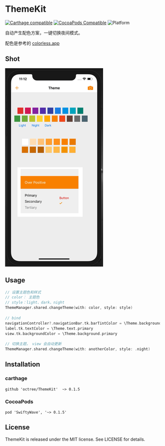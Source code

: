 # ThemeKit

[![Carthage compatible](https://img.shields.io/badge/Carthage-compatible-4BC51D.svg?style=flat)](https://github.com/Carthage/Carthage)
[![CocoaPods Compatible](https://img.shields.io/cocoapods/v/SwiftyThemeKit.svg)](https://img.shields.io/cocoapods/v/SwiftyThemeKit.svg)
![Platform](https://img.shields.io/cocoapods/p/SwiftyThemeKit.svg?style=flat)

自动产生配色方案，一键切换夜间模式。



配色是参考的 [colorless.app](https://colorless.app/)



## Shot



![demo](./images/demo.gif)



## Usage



```swift
// 设置主题色和样式
// color： 主题色
// style：light、dark、night
ThemeManager.shared.changeTheme(with: color, style: style)

// bind
navigationController?.navigationBar.tk.barTintColor = \Theme.background.bar
label.tk.textColor = \Theme.text.primary
view.tk.backgroundColor = \Theme.background.primary

// 切换主题， view 会自动更新
ThemeManager.shared.changeTheme(with: anotherColor, style: .night)
```





## Installation



### carthage

```
github 'octree/ThemeKit'  ~> 0.1.5
```



### CocoaPods

```
pod 'SwiftyWave', '~> 0.1.5'
```





## License



ThemeKit is released under the MIT license. See LICENSE for details.

